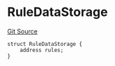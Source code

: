 # RuleDataStorage
[Git Source](https://github.com/thrackle-io/rules-engine/blob/ce3e124fbb7b1c9745b955077cf9cd260c5eabe5/src/protocol/economic/ruleProcessor/RuleProcessorDiamondLib.sol)


```solidity
struct RuleDataStorage {
    address rules;
}
```

